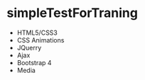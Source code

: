 # simpleTestForTraning
<ul>
  <li>HTML5/CSS3</li>
  <li>CSS Animations</li>
  <li>JQuerry</li>
  <li>Ajax</li>
  <li>Bootstrap 4</li>
  <li>Media</li>
</ul>
